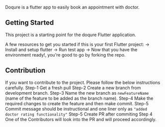 Doqure is a flutter app to easily book an appointment with doctor.

## Getting Started
This project is a starting point for the doqure Flutter application.

A few resources to get you started if this is your first Flutter project:
-> Install and setup flutter
-> Run test app
-> Now that you have the environment ready!, you're good to go by forking the repo.

## Contribution
If you want to contribute to the project. Please follow the below instructions carefully.
Step-1  Get a fresh pull
Step-2  Create a new branch from development branch.
Step-3  Name the new branch as ```newFeatureName``` (name of the feature to be added as the branch name).
Step-4  Make the required changes to create the feature and then make commit.
Step-5  Commit message should be instructional and one liner only as ```"added doctor rating functionality"```
Step-5	Create PR after commiting
Step 4	One of the Contributors will look into the PR and will proceed accordingly.
